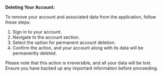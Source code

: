 **Deleting Your Account:**

To remove your account and associated data from the application, follow these steps:

1. Sign in to your account.
2. Navigate to the account section.
3. Select the option for permanent account deletion.
4. Confirm the action, and your account along with its data will be permanently deleted.

Please note that this action is irreversible, and all your data will be lost. Ensure you have backed up any important information before proceeding.
